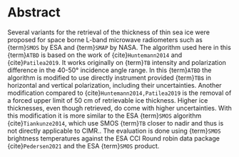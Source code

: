 # Abstract

Several variants for the retrieval of the thickness of thin sea ice were
proposed for space borne L-band microwave radiometers such as {term}`SMOS` by ESA and
{term}`SMAP` by NASA. The algorithm used here in this {term}`ATBD` is based on the
work of {cite}`Huntemann2014` and {cite}`Patilea2019`. It works originally on {term}`TB`
intensity and polarization difference in the 40-50° incidence angle range. In this {term}`ATBD` the algorithm is
modified to use directly instrument provided {term}`TB`s in horizontal and vertical
polarization, including their uncertainties. Another modification compared to
{cite}`Huntemann2014,Patilea2019` is the removal of a forced upper limit of 50
cm of retrievable ice thickness. Higher ice thicknesses, even though retrieved,
do come with higher uncertainties. With this modification it is more similar to the
ESA {term}`SMOS` algorithm {cite}`Tiankunze2014`, which use SMOS {term}`TB` closer to nadir and thus is not directly applicable to CIMR.. 
The evaluation is done using {term}`SMOS` brightness temperatures against the ESA CCI Round robin
data package {cite}`Pedersen2021` and the ESA {term}`SMOS` product.
